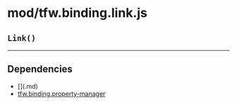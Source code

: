 # mod/tfw.binding.link.js
## `Link()`




----

## Dependencies
* [$]($.md)
* [tfw.binding.property-manager](tfw.binding.property-manager.md)